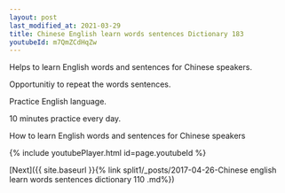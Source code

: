 ```yaml
---
layout: post
last_modified_at: 2021-03-29
title: Chinese English learn words sentences Dictionary 183 
youtubeId: m7QmZCdHqZw
---
```

 
 
Helps to learn English words and sentences for Chinese speakers.

Opportunitiy to repeat the words sentences. 

Practice English language. 
 
10 minutes practice every day. 
 
How to learn English words and sentences for Chinese speakers 
 
{% include youtubePlayer.html id=page.youtubeId %}
 
 
[Next]({{ site.baseurl }}{% link  split1/_posts/2017-04-26-Chinese english learn words sentences dictionary 110 .md%})
 
